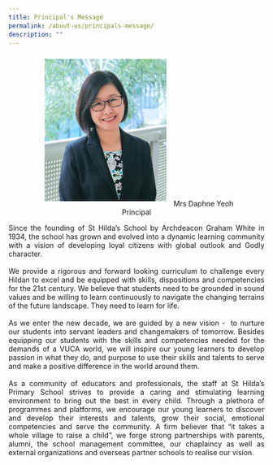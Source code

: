 ```yaml
---
title: Principal's Message
permalink: /about-us/principals-message/
description: ""
---
```

<center><img src="/images/Daphne%20Leong.jpg" style="width:240px;height:280px; padding: 10px">
Mrs Daphne Yeoh<br>
Principal</center>

<div><p style="text-align: justify;">
Since the founding of St Hilda’s School by Archdeacon Graham White in 1934, the school has grown and evolved into a dynamic learning community with a vision of developing loyal citizens with global outlook and Godly character.<br><br>
We provide a rigorous and forward looking curriculum to challenge every Hildan to excel and be equipped with skills, dispositions and competencies for the 21st century. We believe that students need to be grounded in sound values and be willing to learn continuously to navigate the changing terrains of the future landscape. They need to learn for life.<br><br>
As we enter the new decade, we are guided by a new vision -  to nurture our students into servant leaders and changemakers of tomorrow. Besides equipping our students with the skills and competencies needed for the demands of a VUCA world, we will inspire our young learners to develop passion in what they do, and purpose to use their skills and talents to serve and make a positive difference in the world around them.<br><br>
As a community of educators and professionals, the staff at St Hilda’s Primary School strives to provide a caring and stimulating learning environment to bring out the best in every child. Through a plethora of programmes and platforms, we encourage our young learners to discover and develop their interests and talents, grow their social, emotional competencies and serve the community. A firm believer that “it takes a whole village to raise a child”, we forge strong partnerships with parents, alumni, the school management committee, our chaplaincy as well as external organizations and overseas partner schools to realise our vision. <br><br>
</p></div>
